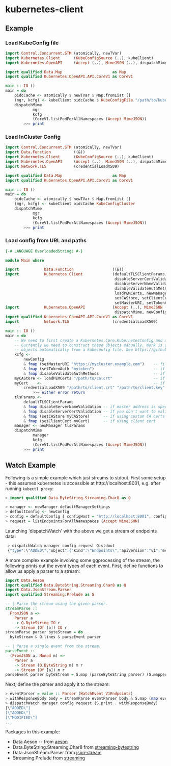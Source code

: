 # kubernetes-client

## Example

### Load KubeConfig file

```haskell
import Control.Concurrent.STM (atomically, newTVar)
import Kubernetes.Client      (KubeConfigSource (..), kubeClient)
import Kubernetes.OpenAPI     (Accept (..), MimeJSON (..), dispatchMime)

import qualified Data.Map                      as Map
import qualified Kubernetes.OpenAPI.API.CoreV1 as CoreV1

main :: IO ()
main = do
    oidcCache <- atomically $ newTVar $ Map.fromList []
    (mgr, kcfg) <- kubeClient oidcCache $ KubeConfigFile "/path/to/kubeconfig"
    dispatchMime
            mgr
            kcfg
            (CoreV1.listPodForAllNamespaces (Accept MimeJSON))
        >>= print
```

### Load InCluster Config

```haskell
import Control.Concurrent.STM (atomically, newTVar)
import Data.Function          ((&))
import Kubernetes.Client      (KubeConfigSource (..), kubeClient)
import Kubernetes.OpenAPI     (Accept (..), MimeJSON (..), dispatchMime)
import Network.TLS            (credentialLoadX509)

import qualified Data.Map                      as Map
import qualified Kubernetes.OpenAPI.API.CoreV1 as CoreV1

main :: IO ()
main = do
    oidcCache <- atomically $ newTVar $ Map.fromList []
    (mgr, kcfg) <- kubeClient oidcCache KubeConfigCluster
    dispatchMime
            mgr
            kcfg
            (CoreV1.listPodForAllNamespaces (Accept MimeJSON))
        >>= print
```

### Load config from URL and paths

```haskell
{-# LANGUAGE OverloadedStrings #-}

module Main where

import           Data.Function                 ((&))
import           Kubernetes.Client             (defaultTLSClientParams,
                                                disableServerCertValidation,
                                                disableServerNameValidation,
                                                disableValidateAuthMethods,
                                                loadPEMCerts, newManager,
                                                setCAStore, setClientCert,
                                                setMasterURI, setTokenAuth)
import           Kubernetes.OpenAPI            (Accept (..), MimeJSON (..),
                                                dispatchMime, newConfig)
import qualified Kubernetes.OpenAPI.API.CoreV1 as CoreV1
import           Network.TLS                   (credentialLoadX509)

main :: IO ()
main = do
    -- We need to first create a Kubernetes.Core.KubernetesConfig and a Network.HTTP.Client.Manager.
    -- Currently we need to construct these objects manually. Work is underway to construct these
    -- objects automatically from a kubeconfig file. See https://github.com/kubernetes-client/haskell/issues/2.
    kcfg <-
        newConfig
        & fmap (setMasterURI "https://mycluster.example.com")    -- fill in master URI
        & fmap (setTokenAuth "mytoken")                          -- if using token auth
        & fmap disableValidateAuthMethods                        -- if using client cert auth
    myCAStore <- loadPEMCerts "/path/to/ca.crt"                  -- if using custom CA certs
    myCert    <-                                                 -- if using client cert
        credentialLoadX509 "/path/to/client.crt" "/path/to/client.key"
            >>= either error return
    tlsParams <-
        defaultTLSClientParams
        & fmap disableServerNameValidation -- if master address is specified as an IP address
        & fmap disableServerCertValidation -- if you don't want to validate the server cert at all (insecure)
        & fmap (setCAStore myCAStore)      -- if using custom CA certs
        & fmap (setClientCert myCert)      -- if using client cert
    manager <- newManager tlsParams
    dispatchMime
            manager
            kcfg
            (CoreV1.listPodForAllNamespaces (Accept MimeJSON))
        >>= print
```

## Watch Example
Following is a simple example which
just streams to stdout. First some setup - this assumes kubernetes is accessible
at http://localhost:8001, e.g. after running `kubectl proxy`:

```haskell
> import qualified Data.ByteString.Streaming.Char8 as Q

> manager <- newManager defaultManagerSettings
> defaultConfig <- newConfig
> config = defaultConfig { configHost = "http://localhost:8001", configValidateAuthMethods = False }
> request = listEndpointsForAllNamespaces (Accept MimeJSON)
```

Launching 'dispatchWatch' with the above we get a stream of endpoints data:

```haskell
 > dispatchWatch manager config request Q.stdout
 {"type":\"ADDED\","object":{"kind":\"Endpoints\","apiVersion":"v1","metadata":{"name":"heapster" ....
```

A more complex example involving some ggprocessing of the stream, the following
prints out the event types of each event. First, define functions to allow us apply
a parser to a stream:


```haskell
import Data.Aeson 
import qualified Data.ByteString.Streaming.Char8 as Q
import Data.JsonStream.Parser
import qualified Streaming.Prelude as S

-- | Parse the stream using the given parser.
streamParse ::
  FromJSON a =>
    Parser a
    -> Q.ByteString IO r
    -> Stream (Of [a]) IO r
streamParse parser byteStream = do
  byteStream & Q.lines & parseEvent parser

-- | Parse a single event from the stream.
parseEvent ::
  (FromJSON a, Monad m) =>
    Parser a
    -> Stream (Q.ByteString m) m r
    -> Stream (Of [a]) m r
parseEvent parser byteStream = S.map (parseByteString parser) (S.mapped Q.toStrict byteStream)
```

Next, define the parser and apply it to the stream:

```haskell 
> eventParser = value :: Parser (WatchEvent V1Endpoints)
> withResponseBody body = streamParse eventParser body & S.map (map eventType)
> dispatchWatch manager config request (S.print . withResponseBody)
[\"ADDED\"]
[\"ADDED\"]
[\"MODIFIED\"]
...
```

Packages in this example:
  * Data.Aeson -- from [aeson](https://hackage.haskell.org/package/aeson)
  * Data.ByteString.Streaming.Char8 from [streaming-bytestring](https://hackage.haskell.org/package/streaming-bytestring-0.1.5/docs/Data-ByteString-Streaming-Char8.html)
  * Data.JsonStream.Parser from [json-stream](https://hackage.haskell.org/package/json-stream-0.4.1.5/docs/Data-JsonStream-Parser.html)
  * Streaming.Prelude from [streaming](https://hackage.haskell.org/package/streaming-0.2.0.0/docs/Streaming-Prelude.html)
